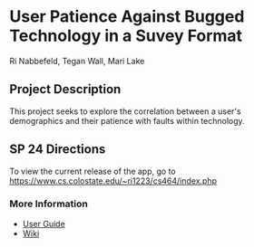 # User Patience Against Bugged Technology in a Suvey Format
Ri Nabbefeld, Tegan Wall, Mari Lake 

## Project Description
This project seeks to explore the correlation between a user's demographics and their patience with faults within technology. 

## SP 24 Directions 
To view the current release of the app, go to https://www.cs.colostate.edu/~ri1223/cs464/index.php

### More Information
- [User Guide](https://github.com/csu-hci-projects/SP24-User-Patience-Against-Bugged-Technology/wiki/User_Guide)
- [Wiki](https://github.com/csu-hci-projects/SP24-User-Patience-Against-Bugged-Technology/wiki/Home)
